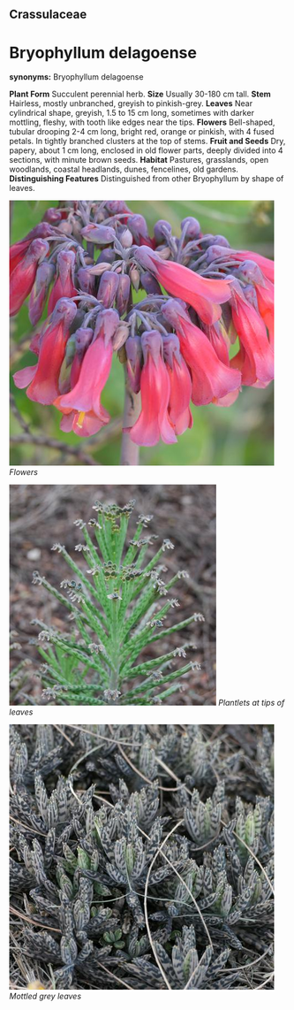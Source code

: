 ## Crassulaceae
# Bryophyllum delagoense
**synonyms:** Bryophyllum delagoense

**Plant Form** Succulent perennial herb. **Size** Usually 30-180 cm tall. **Stem** Hairless, mostly unbranched, greyish to pinkish-grey. **Leaves** Near cylindrical shape, greyish, 1.5 to 15 cm long, sometimes with darker mottling, fleshy, with tooth like edges near the tips. **Flowers** Bell-shaped, tubular drooping 2-4 cm long, bright red, orange or pinkish, with 4 fused petals. In tightly branched clusters at the top of stems. **Fruit and Seeds** Dry, papery, about 1 cm long, enclosed in old flower parts, deeply divided into 4 sections, with minute brown seeds. **Habitat** Pastures, grasslands, open woodlands, coastal headlands, dunes, fencelines, old gardens. **Distinguishing Features** Distinguished from other Bryophyllum by shape of leaves.


![Flowers](87816_P1233296.jpg)
   *Flowers* 

![Plantlets at tips of leaves](12259_DSC_0111.jpg)
   *Plantlets at tips of leaves* 

![Mottled grey leaves](105984_P1267124.jpg)
   *Mottled grey leaves* 


